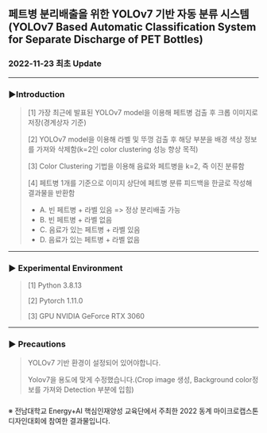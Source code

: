 ## 페트병 분리배출을 위한 YOLOv7 기반 자동 분류 시스템(YOLOv7 Based Automatic Classification System for Separate Discharge of PET Bottles)

### 2022-11-23 최초 Update

-------------------------------------
### ▶Introduction
> [1] 가장 최근에 발표된 YOLOv7 model을 이용해 페트병 검출 후 크롭 이미지로 저장(경계상자 기준)
> 
> [2] YOLOv7 model을 이용해 라벨 및 뚜껑 검출 후 해당 부분을 배경 색상 정보를 가져와 삭제함(k=2인 color clustering 성능 향상 목적)
> 
> [3] Color Clustering 기법을 이용해 음료와 페트병을 k=2, 즉 이진 분류함
> 
> [4] 페트병 1개를 기준으로 이미지 상단에 페트병 분류 피드백을 한글로 작성해 결과물을 반환함
> * A. 빈 페트병 + 라벨 있음  => 정상 분리배출 가능
> * B. 빈 페트병 + 라벨 없음
> * C. 음료가 있는 페트병 + 라벨 있음
> * D. 음료가 있는 페트병 + 라벨 없음

-------------------------------------
### ▶ Experimental Environment
> [1] Python 3.8.13
> 
> [2] Pytorch 1.11.0
>
> [3] GPU NVIDIA GeForce RTX 3060

-------------------------------------
### ▶ Precautions
> YOLOv7 기반 환경이 설정되어 있어야합니다.
> 
> Yolov7을 용도에 맞게 수정했습니다.(Crop image 생성, Background color정보를 가져와 Detection 부분에 입힘)



### 
※ 전남대학교 Energy+AI 핵심인재양성 교육단에서 주최한 2022 동계 마이크로캡스톤디자인대회에 참여한 결과물입니다.
